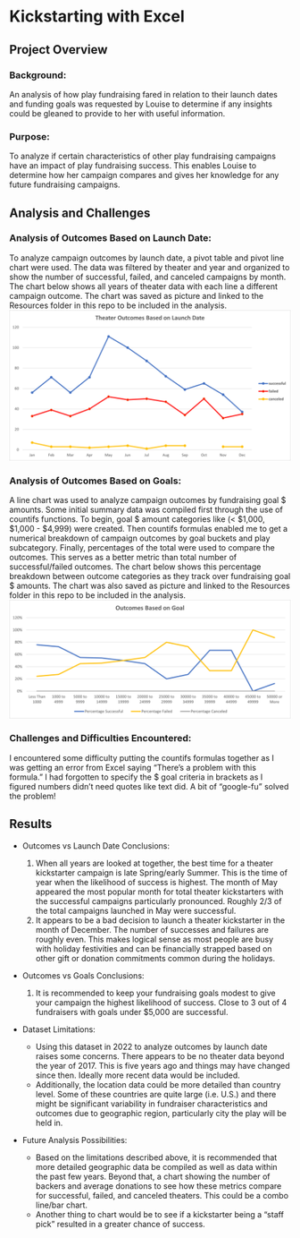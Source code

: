 # Kickstarting with Excel

## Project Overview

### Background:
An analysis of how play fundraising fared in relation to their launch dates and funding goals was requested by Louise to determine if any insights could be gleaned to provide to her with useful information.

### Purpose:
To analyze if certain characteristics of other play fundraising campaigns have an impact of play fundraising success. This enables Louise to determine how her campaign compares and gives her knowledge for any future fundraising campaigns.

## Analysis and Challenges

### Analysis of Outcomes Based on Launch Date:
To analyze campaign outcomes by launch date, a pivot table and pivot line chart were used. The data was filtered by theater and year and organized to show the number of successful, failed, and canceled campaigns by month. The chart below shows all years of theater data with each line a different campaign outcome. The chart was saved as picture and linked to the Resources folder in this repo to be included in the analysis.
![Theater_Outcomes_vs_Launch](https://github.com/bfox87/kickstarter-analysis/blob/main/Resources/Theater_Outcomes_vs_Launch.png)

### Analysis of Outcomes Based on Goals:
A line chart was used to analyze campaign outcomes by fundraising goal $ amounts. Some initial summary data was compiled first through the use of countifs functions. To begin, goal $ amount categories like (< $1,000, $1,000 - $4,999) were created. Then countifs formulas enabled me to get a numerical breakdown of campaign outcomes by goal buckets and play subcategory. Finally, percentages of the total were used to compare the outcomes. This serves as a better metric than total number of successful/failed outcomes. The chart below shows this percentage breakdown between outcome categories as they track over fundraising goal $ amounts. The chart was also saved as picture and linked to the Resources folder in this repo to be included in the analysis.
![Outcomes_vs_Goals](https://github.com/bfox87/kickstarter-analysis/blob/main/Resources/Outcomes_vs_Goals.png)

### Challenges and Difficulties Encountered:
I encountered some difficulty putting the countifs formulas together as I was getting an error from Excel saying “There’s a problem with this formula.” I had forgotten to specify the $ goal criteria in brackets as I figured numbers didn’t need quotes like text did. A bit of “google-fu” solved the problem!

## Results
- Outcomes vs Launch Date Conclusions:
    1. When all years are looked at together, the best time for a theater kickstarter campaign is late Spring/early Summer. This is the time of year when the likelihood of success is highest. The month of May appeared the most popular month for total theater kickstarters with the successful campaigns particularly pronounced. Roughly 2/3 of the total campaigns launched in May were successful.
    2. It appears to be a bad decision to launch a theater kickstarter in the month of December. The number of successes and failures are roughly even. This makes logical sense as most people are busy with holiday festivities and can be financially strapped based on other gift or donation commitments common during the holidays.

- Outcomes vs Goals Conclusions:
    1. It is recommended to keep your fundraising goals modest to give your campaign the highest likelihood of success. Close to 3 out of 4 fundraisers with goals under $5,000 are successful.

- Dataset Limitations:
    - Using this dataset in 2022 to analyze outcomes by launch date raises some concerns. There appears to be no theater data beyond the year of 2017. This is five years ago and things may have changed since then. Ideally more recent data would be included.
    - Additionally, the location data could be more detailed than country level. Some of these countries are quite large (i.e. U.S.) and there might be significant variability in fundraiser characteristics and outcomes due to geographic region, particularly city the play will be held in.

- Future Analysis Possibilities:
    - Based on the limitations described above, it is recommended that more detailed geographic data be compiled as well as data within the past few years. Beyond that, a chart showing the number of backers and average donations to see how these metrics compare for successful, failed, and canceled theaters. This could be a combo line/bar chart.
    - Another thing to chart would be to see if a kickstarter being a “staff pick” resulted in a greater chance of success.
